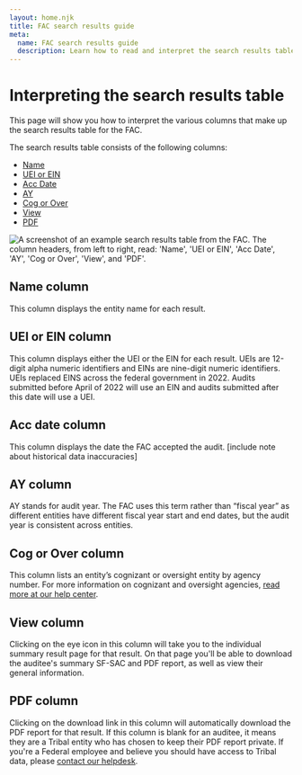 ```yaml
---
layout: home.njk
title: FAC search results guide
meta:
  name: FAC search results guide
  description: Learn how to read and interpret the search results tables from the FAC.
---
```


# Interpreting the search results table

This page will show you how to interpret the various columns that make up the search results table for the FAC.

The search results table consists of the following columns:

- [Name](#name)
- [UEI or EIN](#uei)
- [Acc Date](#acc-date)
- [AY](#AY)
- [Cog or Over](#cog-over)
- [View](#view)
- [PDF](#PDF)

<img src="{{ config.baseUrl }}assets/img/search/searchresults.png"  alt="A screenshot of an example search results table from the FAC. The column headers, from left to right, read: 'Name', 'UEI or EIN', 'Acc Date', 'AY', 'Cog or Over', 'View', and 'PDF'."/>

## <a name=name></a>Name column

This column displays the entity name for each result.

## <a name=uei>UEI or EIN column

This column displays either the UEI or the EIN for each result. UEIs are 12-digit alpha numeric identifiers and EINs are nine-digit numeric identifiers. UEIs replaced EINS across the federal government in 2022. Audits submitted before April of 2022 will use an EIN and audits submitted after this date will use a UEI.

## <a name=acc-date>Acc date column

This column displays the date the FAC accepted the audit. [include note about historical data inaccuracies]

## <a name=AY>AY column

AY stands for audit year. The FAC uses this term rather than “fiscal year” as different entities have different fiscal year start and end dates, but the audit year is consistent across entities.

## <a name=cog-over>Cog or Over column

This column lists an entity’s cognizant or oversight entity by agency number. For more information on cognizant and oversight agencies, [read more at our help center](https://support.fac.gov/hc/en-us/articles/23465317541261-What-s-the-difference-between-a-cognizant-agency-and-an-oversight-agency-How-does-the-FAC-determine-which-I-have).

## <a name=view>View column

Clicking on the eye icon in this column will take you to the individual summary result page for that result. On that page you'll be able to download the auditee's summary SF-SAC and PDF report, as well as view their general information.

## <a name=PDF>PDF column

Clicking on the download link in this column will automatically download the PDF report for that result. If this column is blank for an auditee, it means they are a Tribal entity who has chosen to keep their PDF report private. If you're a Federal employee and believe you should have access to Tribal data, please [contact our helpdesk](https://support.fac.gov/hc/en-us/requests/new).

